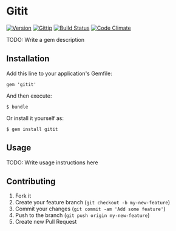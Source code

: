 # Gitit

[![Version     ](https://img.shields.io/gem/v/gitit.svg?style=flat)](https://rubygems.org/gems/gitit)
[![Gittip      ](http://img.shields.io/gittip/patbonecrusher.svg?style=flat)](http://gittip.com/patbonecrusher)
[![Build Status](http://img.shields.io/travis/patbonecrusher/gitit/master.svg?style=flat)](https://travis-ci.org/patbonecrusher/gitit)
[![Code Climate](https://img.shields.io/codeclimate/github/patbonecrusher/gitit.svg?style=flat)](https://codeclimate.com/github/patbonecrusher/gitit)

TODO: Write a gem description

## Installation

Add this line to your application's Gemfile:

    gem 'gitit'

And then execute:

    $ bundle

Or install it yourself as:

    $ gem install gitit

## Usage

TODO: Write usage instructions here

## Contributing

1. Fork it
2. Create your feature branch (`git checkout -b my-new-feature`)
3. Commit your changes (`git commit -am 'Add some feature'`)
4. Push to the branch (`git push origin my-new-feature`)
5. Create new Pull Request
